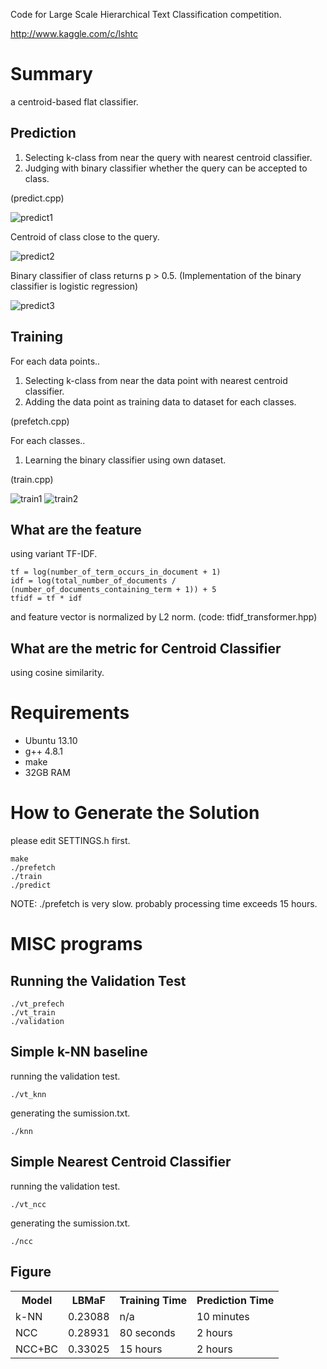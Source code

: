 Code for Large Scale Hierarchical Text Classification competition.

http://www.kaggle.com/c/lshtc

# Summary

a centroid-based flat classifier.

## Prediction

1. Selecting k-class from near the query with nearest centroid classifier.
2. Judging with binary classifier whether the query can be accepted to class.

(predict.cpp)

![predict1](https://raw.githubusercontent.com/nagadomi/kaggle-lshtc/master/figure/predict1.png)

Centroid of class close to the query.
 
![predict2](https://raw.githubusercontent.com/nagadomi/kaggle-lshtc/master/figure/predict2.png)

Binary classifier of class returns p > 0.5. (Implementation of the binary classifier is logistic regression)

![predict3](https://raw.githubusercontent.com/nagadomi/kaggle-lshtc/master/figure/predict3.png)

## Training

For each data points..

1. Selecting k-class from near the data point with nearest centroid classifier.
2. Adding the data point as training data to dataset for each classes.

(prefetch.cpp)

For each classes..

1. Learning the binary classifier using own dataset.

(train.cpp)

![train1](https://raw.githubusercontent.com/nagadomi/kaggle-lshtc/master/figure/train1.png)
![train2](https://raw.githubusercontent.com/nagadomi/kaggle-lshtc/master/figure/train2.png)

## What are the feature 
using variant TF-IDF.
```
tf = log(number_of_term_occurs_in_document + 1)
idf = log(total_number_of_documents / (number_of_documents_containing_term + 1)) + 5
tfidf = tf * idf
```
and feature vector is normalized by L2 norm.
(code: tfidf_transformer.hpp)

## What are the metric for Centroid Classifier
using cosine similarity.

# Requirements

- Ubuntu 13.10
- g++ 4.8.1
- make
- 32GB RAM

# How to Generate the Solution

please edit SETTINGS.h first.

    make
    ./prefetch
    ./train
    ./predict

NOTE: ./prefetch is very slow. probably processing time exceeds 15 hours.

# MISC programs

## Running the Validation Test

    ./vt_prefech
    ./vt_train
    ./validation

## Simple k-NN baseline

running the validation test.

    ./vt_knn

generating the sumission.txt.

    ./knn

## Simple Nearest Centroid Classifier

running the validation test.

    ./vt_ncc

generating the sumission.txt.

    ./ncc

## Figure

<table>
  <tr>
     <th>Model</th><th>LBMaF</th><th>Training Time</th><th>Prediction Time</th>
  </tr>
  <tr>
    <td>k-NN</td><td>0.23088</td><td>n/a</td><td>10 minutes</td>
  </tr>
  <tr>
    <td>NCC</td><td>0.28931</td><td>80 seconds</td><td>2 hours</td>
  </tr>
  <tr>
    <td>NCC+BC</td><td>0.33025</td><td>15 hours</td><td>2 hours</td>
  </tr>
</table>
